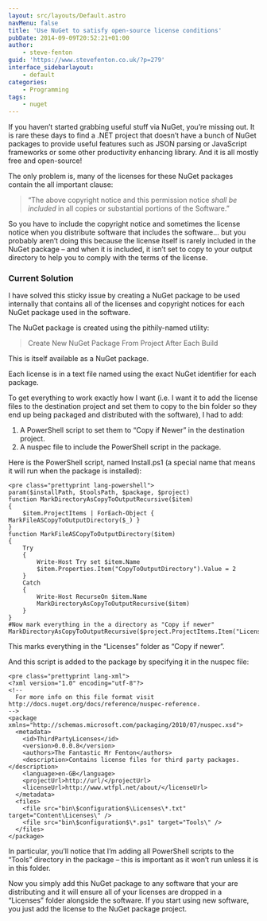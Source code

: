 ```yaml
---
layout: src/layouts/Default.astro
navMenu: false
title: 'Use NuGet to satisfy open-source license conditions'
pubDate: 2014-09-09T20:52:21+01:00
author:
    - steve-fenton
guid: 'https://www.stevefenton.co.uk/?p=279'
interface_sidebarlayout:
    - default
categories:
    - Programming
tags:
    - nuget
---
```


If you haven’t started grabbing useful stuff via NuGet, you’re missing out. It is rare these days to find a .NET project that doesn’t have a bunch of NuGet packages to provide useful features such as JSON parsing or JavaScript frameworks or some other productivity enhancing library. And it is all mostly free and open-source!

The only problem is, many of the licenses for these NuGet packages contain the all important clause:

> “The above copyright notice and this permission notice *shall be included* in all copies or substantial portions of the Software.”

So you have to include the copyright notice and sometimes the license notice when you distribute software that includes the software… but you probably aren’t doing this because the license itself is rarely included in the NuGet package – and when it is included, it isn’t set to copy to your output directory to help you to comply with the terms of the license.

### Current Solution

I have solved this sticky issue by creating a NuGet package to be used internally that contains all of the licenses and copyright notices for each NuGet package used in the software.

The NuGet package is created using the pithily-named utility:

> Create New NuGet Package From Project After Each Build

This is itself available as a NuGet package.

Each license is in a text file named using the exact NuGet identifier for each package.

To get everything to work exactly how I want (i.e. I want it to add the license files to the destination project and set them to copy to the bin folder so they end up being packaged and distributed with the software), I had to add:

1. A PowerShell script to set them to “Copy if Newer” in the destination project.
2. A nuspec file to include the PowerShell script in the package.

Here is the PowerShell script, named Install.ps1 (a special name that means it will run when the package is installed):

```
<pre class="prettyprint lang-powershell">
param($installPath, $toolsPath, $package, $project)
function MarkDirectoryAsCopyToOutputRecursive($item)
{
    $item.ProjectItems | ForEach-Object { MarkFileASCopyToOutputDirectory($_) }
}
function MarkFileASCopyToOutputDirectory($item)
{
    Try
    {
        Write-Host Try set $item.Name
        $item.Properties.Item("CopyToOutputDirectory").Value = 2
    }
    Catch
    {
        Write-Host RecurseOn $item.Name
        MarkDirectoryAsCopyToOutputRecursive($item)
    }
}
#Now mark everything in the a directory as "Copy if newer"
MarkDirectoryAsCopyToOutputRecursive($project.ProjectItems.Item("Licenses"))
```

This marks everything in the “Licenses” folder as “Copy if newer”.

And this script is added to the package by specifying it in the nuspec file:

```
<pre class="prettyprint lang-xml">
<?xml version="1.0" encoding="utf-8"?>
<!--
  For more info on this file format visit http://docs.nuget.org/docs/reference/nuspec-reference.
-->
<package xmlns="http://schemas.microsoft.com/packaging/2010/07/nuspec.xsd">  
  <metadata>
    <id>ThirdPartyLicenses</id>
    <version>0.0.0.8</version>
    <authors>The Fantastic Mr Fenton</authors>
    <description>Contains license files for third party packages.</description>
    <language>en-GB</language>
    <projectUrl>http://url/</projectUrl>
    <licenseUrl>http://www.wtfpl.net/about/</licenseUrl>
  </metadata>
  <files>
    <file src="bin\$configuration$\Licenses\*.txt" target="Content\Licenses\" />
    <file src="bin\$configuration$\*.ps1" target="Tools\" />
  </files>
</package>
```

In particular, you’ll notice that I’m adding all PowerShell scripts to the “Tools” directory in the package – this is important as it won’t run unless it is in this folder.

Now you simply add this NuGet package to any software that your are distributing and it will ensure all of your licenses are dropped in a “Licenses” folder alongside the software. If you start using new software, you just add the license to the NuGet package project.